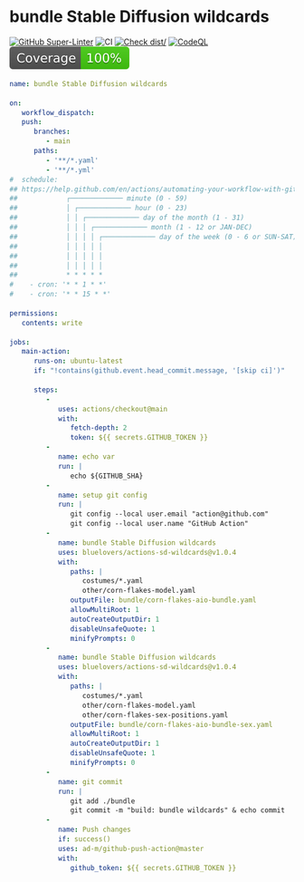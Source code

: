 # bundle Stable Diffusion wildcards

[![GitHub Super-Linter](https://github.com/actions/typescript-action/actions/workflows/linter.yml/badge.svg)](https://github.com/super-linter/super-linter)
![CI](https://github.com/actions/typescript-action/actions/workflows/ci.yml/badge.svg)
[![Check dist/](https://github.com/actions/typescript-action/actions/workflows/check-dist.yml/badge.svg)](https://github.com/actions/typescript-action/actions/workflows/check-dist.yml)
[![CodeQL](https://github.com/actions/typescript-action/actions/workflows/codeql-analysis.yml/badge.svg)](https://github.com/actions/typescript-action/actions/workflows/codeql-analysis.yml)
[![Coverage](./badges/coverage.svg)](./badges/coverage.svg)

```yaml
name: bundle Stable Diffusion wildcards

on:
   workflow_dispatch:
   push:
      branches:
         - main
      paths:
         - '**/*.yaml'
         - '**/*.yml'
#  schedule:
## https://help.github.com/en/actions/automating-your-workflow-with-github-actions/events-that-trigger-workflows#scheduled-events-schedule
##            ┌───────────── minute (0 - 59)
##            │ ┌───────────── hour (0 - 23)
##            │ │ ┌───────────── day of the month (1 - 31)
##            │ │ │ ┌───────────── month (1 - 12 or JAN-DEC)
##            │ │ │ │ ┌───────────── day of the week (0 - 6 or SUN-SAT)
##            │ │ │ │ │
##            │ │ │ │ │
##            │ │ │ │ │
##            * * * * *
#    - cron: '* * 1 * *'
#    - cron: '* * 15 * *'

permissions:
   contents: write

jobs:
   main-action:
      runs-on: ubuntu-latest
      if: "!contains(github.event.head_commit.message, '[skip ci]')"

      steps:
         -
            uses: actions/checkout@main
            with:
               fetch-depth: 2
               token: ${{ secrets.GITHUB_TOKEN }}
         -
            name: echo var
            run: |
               echo ${GITHUB_SHA}
         -
            name: setup git config
            run: |
               git config --local user.email "action@github.com"
               git config --local user.name "GitHub Action"
         -
            name: bundle Stable Diffusion wildcards
            uses: bluelovers/actions-sd-wildcards@v1.0.4
            with:
               paths: |
                  costumes/*.yaml
                  other/corn-flakes-model.yaml
               outputFile: bundle/corn-flakes-aio-bundle.yaml
               allowMultiRoot: 1
               autoCreateOutputDir: 1
               disableUnsafeQuote: 1
               minifyPrompts: 0
         -
            name: bundle Stable Diffusion wildcards
            uses: bluelovers/actions-sd-wildcards@v1.0.4
            with:
               paths: |
                  costumes/*.yaml
                  other/corn-flakes-model.yaml
                  other/corn-flakes-sex-positions.yaml
               outputFile: bundle/corn-flakes-aio-bundle-sex.yaml
               allowMultiRoot: 1
               autoCreateOutputDir: 1
               disableUnsafeQuote: 1
               minifyPrompts: 0
         -
            name: git commit
            run: |
               git add ./bundle
               git commit -m "build: bundle wildcards" & echo commit
         -
            name: Push changes
            if: success()
            uses: ad-m/github-push-action@master
            with:
               github_token: ${{ secrets.GITHUB_TOKEN }}

```
